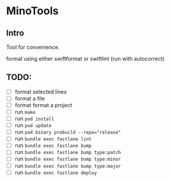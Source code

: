 # MinoTools

## Intro
Tool for convenience.

format using either swiftformat or swiftlint (run with autocorrect)

## TODO:

- [ ] format selected lines
- [ ] format a file
- [ ] format format a project
- [ ] run `make`
- [ ] run `pod install`
- [ ] run `pod update`
- [ ] run `pod binary prebuild --repo="release"`
- [ ] run `bundle exec fastlane lint`
- [ ] run `bundle exec fastlane bump`
- [ ] run `bundle exec fastlane bump type:patch`
- [ ] run `bundle exec fastlane bump type:minor`
- [ ] run `bundle exec fastlane bump type:major`
- [ ] run `bundle exec fastlane deploy`
